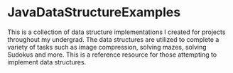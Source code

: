 # JavaDataStructureExamples

This is a collection of data structure implementations I created for projects throughout my undergrad.
The data structures are utilized to complete a variety of tasks such as image compression, solving mazes, solving Sudokus and more.
This is a reference resource for those attempting to implement data structures.
